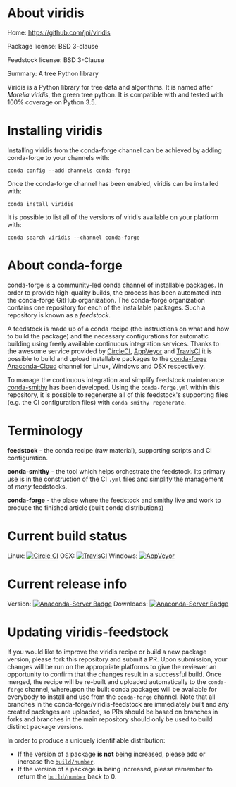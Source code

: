 About viridis
=============

Home: https://github.com/jni/viridis

Package license: BSD 3-clause

Feedstock license: BSD 3-Clause

Summary: A tree Python library

Viridis is a Python library for tree data and algorithms. It is named
after _Morelia viridis_, the green tree python. It is compatible with and
tested with 100% coverage on Python 3.5.


Installing viridis
==================

Installing viridis from the conda-forge channel can be achieved by adding conda-forge to your channels with:

```
conda config --add channels conda-forge
```

Once the conda-forge channel has been enabled, viridis can be installed with:

```
conda install viridis
```

It is possible to list all of the versions of viridis available on your platform with:

```
conda search viridis --channel conda-forge
```


About conda-forge
=================

conda-forge is a community-led conda channel of installable packages.
In order to provide high-quality builds, the process has been automated into the
conda-forge GitHub organization. The conda-forge organization contains one repository
for each of the installable packages. Such a repository is known as a *feedstock*.

A feedstock is made up of a conda recipe (the instructions on what and how to build
the package) and the necessary configurations for automatic building using freely
available continuous integration services. Thanks to the awesome service provided by
[CircleCI](https://circleci.com/), [AppVeyor](http://www.appveyor.com/)
and [TravisCI](https://travis-ci.org/) it is possible to build and upload installable
packages to the [conda-forge](https://anaconda.org/conda-forge)
[Anaconda-Cloud](http://docs.anaconda.org/) channel for Linux, Windows and OSX respectively.

To manage the continuous integration and simplify feedstock maintenance
[conda-smithy](http://github.com/conda-forge/conda-smithy) has been developed.
Using the ``conda-forge.yml`` within this repository, it is possible to regenerate all of
this feedstock's supporting files (e.g. the CI configuration files) with ``conda smithy regenerate``.


Terminology
===========

**feedstock** - the conda recipe (raw material), supporting scripts and CI configuration.

**conda-smithy** - the tool which helps orchestrate the feedstock.
                   Its primary use is in the construction of the CI ``.yml`` files
                   and simplify the management of *many* feedstocks.

**conda-forge** - the place where the feedstock and smithy live and work to
                  produce the finished article (built conda distributions)

Current build status
====================

Linux: [![Circle CI](https://circleci.com/gh/conda-forge/viridis-feedstock.svg?style=shield)](https://circleci.com/gh/conda-forge/viridis-feedstock)
OSX: [![TravisCI](https://travis-ci.org/conda-forge/viridis-feedstock.svg?branch=master)](https://travis-ci.org/conda-forge/viridis-feedstock)
Windows: [![AppVeyor](https://ci.appveyor.com/api/projects/status/github/conda-forge/viridis-feedstock?svg=True)](https://ci.appveyor.com/project/conda-forge/viridis-feedstock/branch/master)

Current release info
====================
Version: [![Anaconda-Server Badge](https://anaconda.org/conda-forge/viridis/badges/version.svg)](https://anaconda.org/conda-forge/viridis)
Downloads: [![Anaconda-Server Badge](https://anaconda.org/conda-forge/viridis/badges/downloads.svg)](https://anaconda.org/conda-forge/viridis)


Updating viridis-feedstock
==========================

If you would like to improve the viridis recipe or build a new
package version, please fork this repository and submit a PR. Upon submission,
your changes will be run on the appropriate platforms to give the reviewer an
opportunity to confirm that the changes result in a successful build. Once
merged, the recipe will be re-built and uploaded automatically to the
`conda-forge` channel, whereupon the built conda packages will be available for
everybody to install and use from the `conda-forge` channel.
Note that all branches in the conda-forge/viridis-feedstock are
immediately built and any created packages are uploaded, so PRs should be based
on branches in forks and branches in the main repository should only be used to
build distinct package versions.

In order to produce a uniquely identifiable distribution:
 * If the version of a package **is not** being increased, please add or increase
   the [``build/number``](http://conda.pydata.org/docs/building/meta-yaml.html#build-number-and-string).
 * If the version of a package **is** being increased, please remember to return
   the [``build/number``](http://conda.pydata.org/docs/building/meta-yaml.html#build-number-and-string)
   back to 0.
